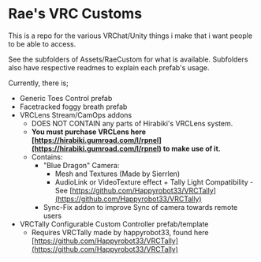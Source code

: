 # Rae's VRC Customs
This is a repo for the various VRChat/Unity things i make that i want people to be able to access.

See the subfolders of Assets/RaeCustom for what is available.
Subfolders also have respective readmes to explain each prefab's usage.

Currently, there is;
- Generic Toes Control prefab
- Facetracked foggy breath prefab
- VRCLens Stream/CamOps addons
  - DOES NOT CONTAIN any parts of Hirabiki's VRCLens system.
  - **You must purchase VRCLens here [https://hirabiki.gumroad.com/l/rpnel](https://hirabiki.gumroad.com/l/rpnel) to make use of it.**
  - Contains:
    - "Blue Dragon" Camera:
      - Mesh and Textures (Made by Sierrlen)
      - AudioLink or VideoTexture effect + Tally Light Compatibility - See [https://github.com/Happyrobot33/VRCTally](https://github.com/Happyrobot33/VRCTally)
    - Sync-Fix addon to improve Sync of camera towards remote users
- VRCTally Configurable Custom Controller prefab/template
  - Requires VRCTally made by happyrobot33, found here [https://github.com/Happyrobot33/VRCTally](https://github.com/Happyrobot33/VRCTally)
